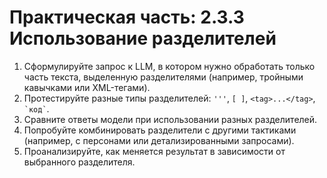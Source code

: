 # Практическая часть: 2.3.3 Использование разделителей

1. Сформулируйте запрос к LLM, в котором нужно обработать только часть текста, выделенную разделителями (например, тройными кавычками или XML-тегами).
2. Протестируйте разные типы разделителей: `'''`, `[ ]`, `<tag>...</tag>`, `` `код` ``.
3. Сравните ответы модели при использовании разных разделителей.
4. Попробуйте комбинировать разделители с другими тактиками (например, с персонами или детализированными запросами).
5. Проанализируйте, как меняется результат в зависимости от выбранного разделителя. 